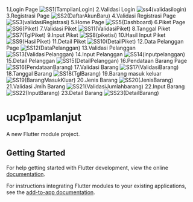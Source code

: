

1.Login Page
![SS1(TampilanLogin)](https://github.com/user-attachments/assets/ee240c40-2253-438f-a027-f16b4ba49daa)
2.Validasi Login
![ss4(validasilogin)](https://github.com/user-attachments/assets/b4a84b3d-b9cb-40de-8d7c-d7f481b14fe2)
3.Registrasi Page
![SS2(DaftarAkunBaru)](https://github.com/user-attachments/assets/b8dff8d3-271d-468f-9150-ee20a90c5a3d)
4.Validasi Registrasi Page
![SS3(validasiRegistrasi)](https://github.com/user-attachments/assets/d1b44825-9200-41f7-9e07-1615f81bfb8e)
5.Home Page
![SS5(Dashboard)](https://github.com/user-attachments/assets/e96f0a11-0f5c-4b6c-810f-dd0973c2f916)
6.Piket Page
![SS6(Piket)](https://github.com/user-attachments/assets/faf173d3-a827-46ff-ad98-abd5d9482865)
7.Validasi Piket 
![SS11(ValidasiPiket)](https://github.com/user-attachments/assets/6cb8ffb0-e0f1-401d-aff7-67df60d94c51)
8.Tanggal Piket
![SS7(TglPiket)](https://github.com/user-attachments/assets/76a171dc-d00b-48b6-96fd-896e63fe15f0)
9.Input Piket
![SS8(piketisi)](https://github.com/user-attachments/assets/fd8afb4b-7499-4034-9662-b35d9441d96d)
10.Hasil Input Piket
![SS9(HasilPiket)](https://github.com/user-attachments/assets/8b3667ab-7eaa-4c01-8b73-dca1cceed87e)
11.Detail Piket
![SS10(DetailPiket)](https://github.com/user-attachments/assets/8b6433e4-9a31-4169-b803-9bb94498c5c1)
12.Data Pelanggan Page
![SS12(DataPelanggan)](https://github.com/user-attachments/assets/4cc0b488-3bb3-4e74-9643-eef2c8ef3511)
13.Validasi Pelanggan
![SS13(ValidasiPelanggan)](https://github.com/user-attachments/assets/bb5cc04a-8975-4895-b412-de04048f5c72)
14.Input Pelanggan
![SS14(inputpelanggan)](https://github.com/user-attachments/assets/53d4ab7a-4f44-441f-8769-9e53ef2b631c)
15.Detail Pelanggan
![SS15(DetailPelanggan)](https://github.com/user-attachments/assets/743f53d9-8a1a-4e2e-b4e3-8a95df19c191)
16.Pendataan Barang Page
![SS16(PendataanBarang)](https://github.com/user-attachments/assets/ba882213-ec7b-406a-90c0-3d83e19cda1b)
17.Validasi Barang
![SS17(ValidasiBarang)](https://github.com/user-attachments/assets/24845484-7ff5-4ad4-b379-a96dbba4a93f)
18.Tanggal Barang
![SS18(TglBarang)](https://github.com/user-attachments/assets/aa03bcd4-7831-4b53-8569-16b51863e7af)
19.Barang masuk keluar
![SS19(BarangMasukKluar)](https://github.com/user-attachments/assets/eb9a41ee-5f71-408f-9782-ce389059c028)
20.Jenis Barang
![SS20(JenisBarang)](https://github.com/user-attachments/assets/5e209eda-152e-4d77-9015-d0a300795632)
21.Validasi Jmlh Barang
![SS21(ValidasiJumlahbarang)](https://github.com/user-attachments/assets/8fa22ff5-d6f5-4a77-8575-d5198d413700)
22.Input Barang
![SS22(InputBarang)](https://github.com/user-attachments/assets/f212eaa8-9438-47c8-a832-616c618f2bd5)
23.Detail Barang
![SS23(DetailBarang)](https://github.com/user-attachments/assets/d0e82a1f-8937-45df-a7d0-5f52938d0217)





# ucp1pamlanjut

A new Flutter module project.

## Getting Started

For help getting started with Flutter development, view the online
[documentation](https://flutter.dev/).

For instructions integrating Flutter modules to your existing applications,
see the [add-to-app documentation](https://flutter.dev/docs/development/add-to-app).
